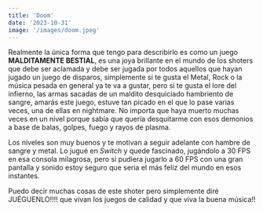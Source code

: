 ```yaml
---
title: 'Doom'
date: '2023-10-31'
image: '/images/doom.jpeg'
---
```


Realmente la única forma que tengo para describirlo es como un juego **MALDITAMENTE BESTIAL**, es una joya brillante en el mundo de los shoters que debe ser aclamada y debe ser jugada por todos aquellos que hayan jugado un juego de disparos, simplemente si te gusta el Metal, Rock o la música pesada en general ya te va a gustar, pero si te gusta el lore del infierno, las armas sacadas de un maldito desquiciado hambriento de sangre, amarás este juego, estuve tan picado en el que lo pase varias veces, una de ellas en nightmare. No importa que haya muerto muchas veces en un nivel porque sabía que quería desquitarme con esos demonios a base de balas, golpes, fuego y rayos de plasma.

Los niveles son muy buenos y te motivan a seguir adelante con hambre de sangre y metal. Lo jugué en _Switch_ y quede fascinado, jugándolo a 30 FPS en esa consola milagrosa, pero si pudiera jugarlo a 60 FPS con una gran pantalla y sonido estoy seguro que seria el más feliz del mundo en esos instantes.

Puedo decir muchas cosas de este shoter pero simplemente diré JUÉGUENLO!!!! que vivan los juegos de calidad y que viva la buena música!!
